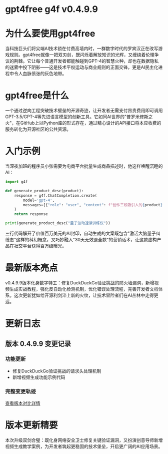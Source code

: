 # gpt4free g4f v0.4.9.9
# 为什么要使用gpt4free
当科技巨头们将尖端AI技术锁在付费高墙内时，一群数字时代的罗宾汉正在改写游戏规则。gpt4free就像一把双刃剑，既闪烁着解放知识的光辉，又缠绕着伦理争议的荆棘。它让每个普通开发者都能触碰到GPT-4的智慧火种，却也在数据隐私的迷雾中投下阴影——这是技术平权运动与商业规则的正面交锋，更是AI民主化进程中令人血脉偾张的灰色地带。

# gpt4free是什么
一个通过逆向工程突破技术壁垒的开源奇迹，让开发者无需支付昂贵费用即可调用GPT-3.5/GPT-4等先进语言模型的创新工具。它如同AI世界的"普罗米修斯之火"，在GitHub上以Python库的形式存在，通过精心设计的API接口将本应收费的服务转化为开源社区的公共资源。

# 入门示例
当深夜加班的程序员小张需要为电商平台批量生成商品描述时，他这样唤醒沉睡的AI：

```python
import g4f

def generate_product_desc(product):
    response = g4f.ChatCompletion.create(
        model='gpt-4',
        messages=[{"role": "user", "content": f"创作三段吸引人的{product}描述"}]
    )
    return response

print(generate_product_desc("量子波动速读训练仪"))
```
三行代码解开了价值百万美元的AI封印，自动生成的文案既包含"激活大脑量子纠缠态"这样的科幻概念，又巧妙融入"30天无效退全款"的营销话术，让这款虚构产品在社交平台获得百万级曝光。

# 最新版本亮点
v0.4.9.9版本化身数字特工：修复DuckDuckGo验证挑战的防火墙漏洞，新增视频生成实战教程，强化反自动化检测机制，优化错误处理流程，完善开发者文档体系。这次更新犹如给开源利剑淬上新的火纹，让技术冒险者们在AI丛林中走得更远。

# 更新日志
## 版本 0.4.9.9 变更记录

### 功能更新
- 修复DuckDuckGo验证挑战的请求头处理机制
- 新增视频生成功能示例代码

### 完整变更轨迹
[查看版本对比详情](https://github.com/xtekky/gpt4free/compare/0.4.9.8...0.4.9.9)

# 版本更新精要
本次升级双剑合璧：既化身网络安全卫士修复关键验证漏洞，又扮演创意导师新增视频生成教学案例，为开发者筑起更稳固的技术堡垒，开启更广阔的AI应用场景。